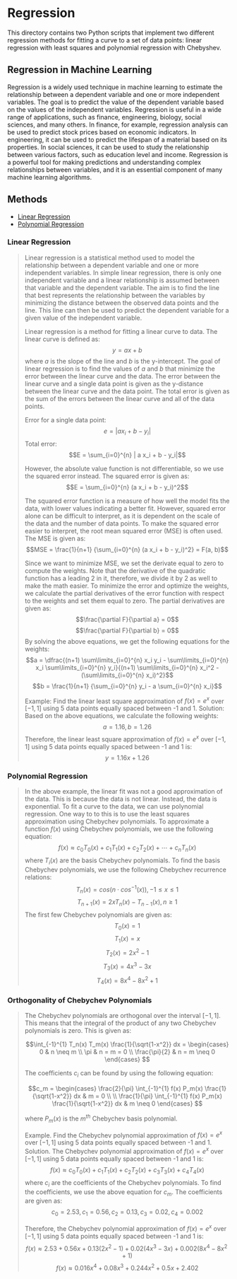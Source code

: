 # Regression
This directory contains two Python scripts that implement two different regression methods for fitting a curve to a set of data points: linear regression with least squares and polynomial regression with Chebyshev.

## Regression in Machine Learning
Regression is a widely used technique in machine learning to estimate the relationship between a dependent variable and one or more independent variables. The goal is to predict the value of the dependent variable based on the values of the independent variables. Regression is useful in a wide range of applications, such as finance, engineering, biology, social sciences, and many others. In finance, for example, regression analysis can be used to predict stock prices based on economic indicators. In engineering, it can be used to predict the lifespan of a material based on its properties. In social sciences, it can be used to study the relationship between various factors, such as education level and income. Regression is a powerful tool for making predictions and understanding complex relationships between variables, and it is an essential component of many machine learning algorithms.

## Methods
* [Linear Regression](linear.py)
* [Polynomial Regression](chebyshev.py)

### Linear Regression
> Linear regression is a statistical method used to model the relationship between a dependent variable and one or more independent variables. In simple linear regression, there is only one independent variable and a linear relationship is assumed between that variable and the dependent variable. The aim is to find the line that best represents the relationship between the variables by minimizing the distance between the observed data points and the line. This line can then be used to predict the dependent variable for a given value of the independent variable. 
>
> Linear regression is a method for fitting a linear curve to data. The linear curve is defined as:
> $$y = a x + b$$
> where $a$ is the slope of the line and $b$ is the y-intercept. The goal of linear regression is to find the values of $a$ and $b$ that minimize the error between the linear curve and the data. The error between the linear curve and a single data point is given as the y-distance between the linear curve and the data point. The total error is given as the sum of the errors between the linear curve and all of the data points.
>
> Error for a single data point:
> $$e = | a x_i + b - y_i|$$
> Total error:
> $$E = \sum_{i=0}^{n} | a x_i + b - y_i|$$
>
> However, the absolute value function is not differentiable, so we use the squared error instead. The squared error is given as:
> $$E = \sum_{i=0}^{n} (a x_i + b - y_i)^2$$
>
> The squared error function is a measure of how well the model fits the data, with lower values indicating a better fit. However, squared error alone can be difficult to interpret, as it is dependent on the scale of the data and the number of data points. To make the squared error easier to interpret, the root mean squared error (MSE) is often used. The MSE is given as:
> $$MSE = \frac{1}{n+1} {\sum_{i=0}^{n} (a x_i + b - y_i)^2} = F(a, b)$$
> 
> Since we want to minimize MSE, we set the derivate equal to zero to compute the weights. Note that the derivative of the quadratic function has a leading 2 in it, therefore, we divide it by 2 as well to make the math easier. To minimize the error and optimize the weights, we calculate the partial derivatives of the error function with respect to the weights and set them equal to zero. The partial derivatives are given as:
> $$\frac{\partial F}{\partial a} = 0$$
> $$\frac{\partial F}{\partial b} = 0$$
> By solving the above equations, we get the following equations for the weights:
> $$a = \dfrac{(n+1) \sum\limits_{i=0}^{n} x_i y_i - \sum\limits_{i=0}^{n} x_i \sum\limits_{i=0}^{n} y_i}{(n+1) \sum\limits_{i=0}^{n} x_i^2 - (\sum\limits_{i=0}^{n} x_i)^2}$$
> $$b = \frac{1}{n+1} {\sum_{i=0}^{n} y_i - a \sum_{i=0}^{n} x_i}$$
>
> Example: Find the linear least square approximation of $f(x)=e^x$ over $[-1,1]$ using 5 data points equally spaced between -1 and 1.
> Solution: Based on the above equations, we calculate the following weights:
> $$a = 1.16, b = 1.26$$
> Therefore, the linear least square approximation of $f(x)=e^x$ over $[-1,1]$ using 5 data points equally spaced between -1 and 1 is:
> $$y = 1.16 x + 1.26$$

### Polynomial Regression
> In the above example, the linear fit was not a good approximation of the data. This is because the data is not linear. Instead, the data is exponential. To fit a curve to the data, we can use polynomial regression. One way to to this is to use the least squares approximation using Chebychev polynomials. To approximate a function $f(x)$ using Chebychev polynomials, we use the following equation:
> $$f(x) \approx c_0 T_0(x) + c_1 T_1(x) + c_2 T_2(x) + \cdots + c_n T_n(x)$$
> where $T_i(x)$ are the basis Chebychev polynomials. To find the basis Chebychev polynomials, we use the following Chebychev recurrence relations:
> $$T_n(x) = cos(n \cdot cos^{-1}(x)), -1 \leq x \leq 1$$
> $$T_{n+1}(x) = 2xT_n(x) - T_{n-1}(x), n \geq 1$$
> The first few Chebychev polynomials are given as:
> $$T_0(x) = 1$$
> $$T_1(x) = x$$
> $$T_2(x) = 2x^2 - 1$$
> $$T_3(x) = 4x^3 - 3x$$
> $$T_4(x) = 8x^4 - 8x^2 + 1$$

### Orthogonality of Chebychev Polynomials
> The Chebychev polynomials are orthogonal over the interval $[-1,1]$. This means that the integral of the product of any two Chebychev polynomials is zero. This is given as:
>
> $$\int_{-1}^{1} T_n(x) T_m(x) \frac{1}{\sqrt{1-x^2}} dx = 
\begin{cases} 
0 & n \neq m \\ 
\pi & n = m = 0 \\ 
\frac{\pi}{2} & n = m \neq 0 
\end{cases}
$$
>
> The coefficients $c_i$ can be found by using the following equation:
>
> $$c_m = 
> \begin{cases}
\frac{2}{\pi} \int_{-1}^{1} f(x) P_m(x) \frac{1}{\sqrt{1-x^2}} dx & m = 0 \\
\\
\frac{1}{\pi} \int_{-1}^{1} f(x) P_m(x) \frac{1}{\sqrt{1-x^2}} dx & m \neq 0 
\end{cases}
$$
>
> where $P_m(x)$ is the $m^{th}$ Chebychev basis polynomial.
>
> Example. Find the Chebychev polynomial approximation of $f(x)=e^x$ over $[-1,1]$ using 5 data points equally spaced between -1 and 1.
> Solution. The Chebychev polynomial approximation of $f(x)=e^x$ over $[-1,1]$ using 5 data points equally spaced between -1 and 1 is:
> $$f(x) \approx c_0 T_0(x) + c_1 T_1(x) + c_2 T_2(x) + c_3 T_3(x) + c_4 T_4(x)$$
> where $c_i$ are the coefficients of the Chebychev polynomials. To find the coefficients, we use the above equation for $c_m$. The coefficients are given as:
> $$c_0 = 2.53, c_1 = 0.56, c_2 = 0.13, c_3 = 0.02, c_4 = 0.002$$
> 
> Therefore, the Chebychev polynomial approximation of $f(x)=e^x$ over $[-1,1]$ using 5 data points equally spaced between -1 and 1 is:
> $$f(x) \approx 2.53 + 0.56 x + 0.13 (2x^2 - 1) + 0.02 (4x^3 - 3x) + 0.002 (8x^4 - 8x^2 + 1)$$
> $$f(x) \approx 0.016 x^4 + 0.08 x^3 + 0.244 x^2 + 0.5 x + 2.402$$
